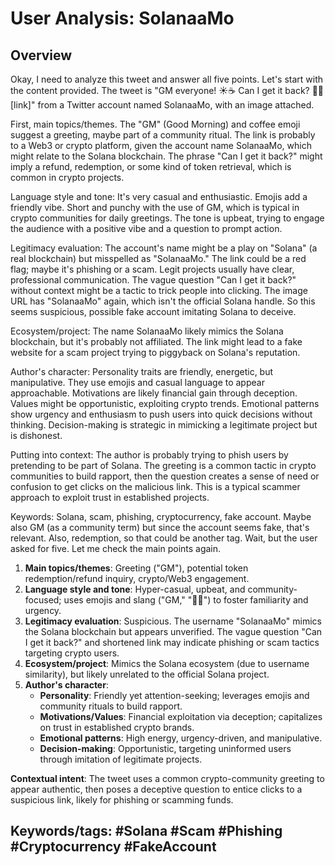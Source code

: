 # User Analysis: SolanaaMo

## Overview

<think>
Okay, I need to analyze this tweet and answer all five points. Let's start with the content provided. The tweet is "GM everyone! ☀️☕️ Can I get it back? 🤘🏻 [link]" from a Twitter account named SolanaaMo, with an image attached.

First, main topics/themes. The "GM" (Good Morning) and coffee emoji suggest a greeting, maybe part of a community ritual. The link is probably to a Web3 or crypto platform, given the account name SolanaaMo, which might relate to the Solana blockchain. The phrase "Can I get it back?" might imply a refund, redemption, or some kind of token retrieval, which is common in crypto projects.

Language style and tone: It's very casual and enthusiastic. Emojis add a friendly vibe. Short and punchy with the use of GM, which is typical in crypto communities for daily greetings. The tone is upbeat, trying to engage the audience with a positive vibe and a question to prompt action.

Legitimacy evaluation: The account's name might be a play on "Solana" (a real blockchain) but misspelled as "SolanaaMo." The link could be a red flag; maybe it's phishing or a scam. Legit projects usually have clear, professional communication. The vague question "Can I get it back?" without context might be a tactic to trick people into clicking. The image URL has "SolanaaMo" again, which isn't the official Solana handle. So this seems suspicious, possible fake account imitating Solana to deceive.

Ecosystem/project: The name SolanaaMo likely mimics the Solana blockchain, but it's probably not affiliated. The link might lead to a fake website for a scam project trying to piggyback on Solana's reputation.

Author's character: Personality traits are friendly, energetic, but manipulative. They use emojis and casual language to appear approachable. Motivations are likely financial gain through deception. Values might be opportunistic, exploiting crypto trends. Emotional patterns show urgency and enthusiasm to push users into quick decisions without thinking. Decision-making is strategic in mimicking a legitimate project but is dishonest.

Putting into context: The author is probably trying to phish users by pretending to be part of Solana. The greeting is a common tactic in crypto communities to build rapport, then the question creates a sense of need or confusion to get clicks on the malicious link. This is a typical scammer approach to exploit trust in established projects.

Keywords: Solana, scam, phishing, cryptocurrency, fake account. Maybe also GM (as a community term) but since the account seems fake, that's relevant. Also, redemption, so that could be another tag. Wait, but the user asked for five. Let me check the main points again.
</think>

1. **Main topics/themes**: Greeting ("GM"), potential token redemption/refund inquiry, crypto/Web3 engagement.  
2. **Language style and tone**: Hyper-casual, upbeat, and community-focused; uses emojis and slang ("GM," "🤘🏻") to foster familiarity and urgency.  
3. **Legitimacy evaluation**: Suspicious. The username "SolanaaMo" mimics the Solana blockchain but appears unverified. The vague question "Can I get it back?" and shortened link may indicate phishing or scam tactics targeting crypto users.  
4. **Ecosystem/project**: Mimics the Solana ecosystem (due to username similarity), but likely unrelated to the official Solana project.  
5. **Author's character**:  
   - **Personality**: Friendly yet attention-seeking; leverages emojis and community rituals to build rapport.  
   - **Motivations/Values**: Financial exploitation via deception; capitalizes on trust in established crypto brands.  
   - **Emotional patterns**: High energy, urgency-driven, and manipulative.  
   - **Decision-making**: Opportunistic, targeting uninformed users through imitation of legitimate projects.  

**Contextual intent**: The tweet uses a common crypto-community greeting to appear authentic, then poses a deceptive question to entice clicks to a suspicious link, likely for phishing or scamming funds.  

**Keywords/tags**: #Solana #Scam #Phishing #Cryptocurrency #FakeAccount
---
